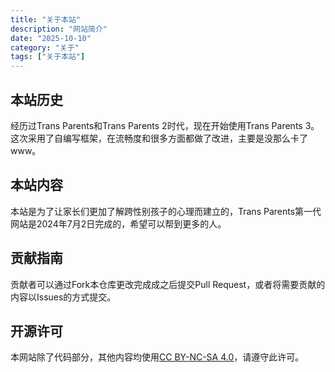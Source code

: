 ```yaml
---
title: "关于本站"
description: "网站简介"
date: "2025-10-10"
category: "关于"
tags: ["关于本站"]
---
```


## 本站历史

经历过Trans Parents和Trans Parents 2时代，现在开始使用Trans Parents 3。这次采用了自编写框架，在流畅度和很多方面都做了改进，主要是没那么卡了www。

## 本站内容

本站是为了让家长们更加了解跨性别孩子的心理而建立的，Trans Parents第一代网站是2024年7月2日完成的，希望可以帮到更多的人。

## 贡献指南

贡献者可以通过Fork本仓库更改完成成之后提交Pull Request，或者将需要贡献的内容以Issues的方式提交。

## 开源许可

本网站除了代码部分，其他内容均使用[CC BY-NC-SA 4.0](https://creativecommons.org/licenses/by-nc-sa/4.0/)，请遵守此许可。